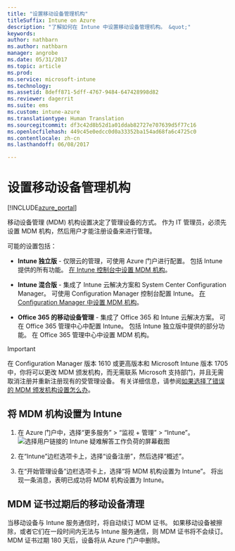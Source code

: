 ```yaml
---
title: "设置移动设备管理机构"
titleSuffix: Intune on Azure
description: "了解如何在 Intune 中设置移动设备管理机构。 &quot;"
keywords: 
author: nathbarn
ms.author: nathbarn
manager: angrobe
ms.date: 05/31/2017
ms.topic: article
ms.prod: 
ms.service: microsoft-intune
ms.technology: 
ms.assetid: 8deff871-5dff-4767-9484-647428998d82
ms.reviewer: dagerrit
ms.suite: ems
ms.custom: intune-azure
ms.translationtype: Human Translation
ms.sourcegitcommit: df3c42d8b52d1a01ddab82727e707639d5f77c16
ms.openlocfilehash: 449c45e0edcc0d0a33352ba154ad68fa6c4725c0
ms.contentlocale: zh-cn
ms.lasthandoff: 06/08/2017

---
```


# <a name="set-the-mobile-device-management-authority"></a>设置移动设备管理机构

[!INCLUDE[azure_portal](./includes/azure_portal.md)]

移动设备管理 (MDM) 机构设置决定了管理设备的方式。 作为 IT 管理员，必须先设置 MDM 机构，然后用户才能注册设备来进行管理。

可能的设置包括：

- **Intune 独立版** - 仅限云的管理，可使用 Azure 门户进行配置。 包括 Intune 提供的所有功能。 [在 Intune 控制台中设置 MDM 机构](#mdm-authority-set-to-intune)。

- **Intune 混合版** - 集成了 Intune 云解决方案和 System Center Configuration Manager。 可使用 Configuration Manager 控制台配置 Intune。 [在 Configuration Manager 中设置 MDM 机构](https://docs.microsoft.com/sccm/mdm/deploy-use/configure-intune-subscription)。

- **Office 365 的移动设备管理** - 集成了 Office 365 和 Intune 云解决方案。 可在 Office 365 管理中心中配置 Intune。 包括 Intune 独立版中提供的部分功能。 在 Office 365 管理中心中设置 MDM 机构。

>[!IMPORTANT]    
在 Configuration Manager 版本 1610 或更高版本和 Microsoft Intune 版本 1705 中，你将可以更改 MDM 颁发机构，而无需联系 Microsoft 支持部门，并且无需取消注册并重新注册现有的受管理设备。 有关详细信息，请参阅[如果选择了错误的 MDM 颁发机构设置怎么办](/intune-classic/deploy-use/prerequisites-for-enrollment#what-to-do-if-you-choose-the-wrong-mdm-authority-setting)。

## <a name="set-mdm-authority-to-intune"></a>将 MDM 机构设置为 Intune

1. 在 Azure 门户中，选择“更多服务” > “监视 + 管理” > “Intune”。
  ![选择用户链接的 Intune 疑难解答工作负荷的屏幕截图](media/set-mdm-auth.png)
2. 在“Intune”边栏选项卡上，选择“设备注册”，然后选择“概述”。

3. 在“开始管理设备”边栏选项卡上，选择“将 MDM 机构设置为 Intune”。 将出现一条消息，表明已成功将 MDM 机构设置为 Intune。

## <a name="mobile-device-cleanup-after-mdm-certificate-expiration"></a>MDM 证书过期后的移动设备清理

当移动设备与 Intune 服务通信时，将自动续订 MDM 证书。 如果移动设备被擦除，或者它们在一段时间内无法与 Intune 服务通信，则 MDM 证书将不会续订。 MDM 证书过期 180 天后，设备将从 Azure 门户中删除。

